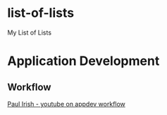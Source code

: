 # list-of-lists
My List of Lists

# Application Development 

## Workflow
[Paul Irish - youtube on appdev workflow](http://www.paulirish.com/2012/chrome-canary-for-developers/)
